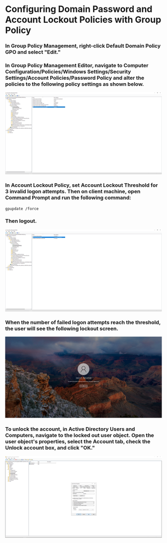 # Configuring Domain Password and Account Lockout Policies with Group Policy

### In Group Policy Management, right-click Default Domain Policy GPO and select "Edit."
### In Group Policy Management Editor, navigate to Computer Configuration/Policies/Windows Settings/Security Settings/Account Policies/Password Policy and alter the policies to the following policy settings as shown below.
![Domain](https://github.com/whuynhit/ActiveDirectory/blob/main/Securing%20Domain/Configuring%20Domain%20Password%20and%20Account%20Lockout%20Policies%20with%20Group%20Policy/sub/1.png)

### In Account Lockout Policy, set Account Lockout Threshold for 3 invalid logon attempts. Then on client machine, open Command Prompt and run the following command:

```
gpupdate /force
```

### Then logout.
![Domain](https://github.com/whuynhit/ActiveDirectory/blob/main/Securing%20Domain/Configuring%20Domain%20Password%20and%20Account%20Lockout%20Policies%20with%20Group%20Policy/sub/2.png)

### When the number of failed logon attempts reach the threshold, the user will see the following lockout screen. 
![Domain](https://github.com/whuynhit/ActiveDirectory/blob/main/Securing%20Domain/Configuring%20Domain%20Password%20and%20Account%20Lockout%20Policies%20with%20Group%20Policy/sub/3.png)

### To unlock the account, in Active Directory Users and Computers, navigate to the locked out user object. Open the user object's properties, select the Account tab, check the Unlock account box, and click "OK." 
![Domain](https://github.com/whuynhit/ActiveDirectory/blob/main/Securing%20Domain/Configuring%20Domain%20Password%20and%20Account%20Lockout%20Policies%20with%20Group%20Policy/sub/4.png)
